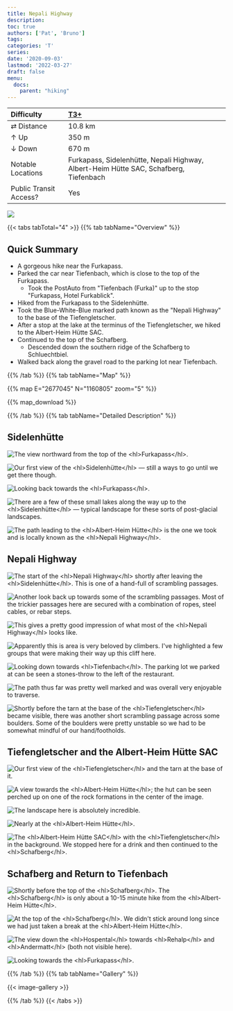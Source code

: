 ```yaml
---
title: Nepali Highway
description: 
toc: true
authors: ['Pat', 'Bruno']
tags:
categories: 'T'
series:
date: '2020-09-03'
lastmod: '2022-03-27'
draft: false
menu:
  docs:
    parent: "hiking"
---
```

<link href="../../../style.css" rel="stylesheet"></link>

| Difficulty | [T3+](../overview/#wanderskala) |
| :--- | :--- |
| &#8644; Distance | 10.8 km |
| &#8593; Up | 350 m |
| &#8595; Down | 670 m |
| Notable Locations | Furkapass, Sidelenhütte, Nepali Highway, Albert-Heim Hütte SAC, Schafberg, Tiefenbach |
| Public Transit Access? | Yes |

![](IMG_7019.JPG)

{{< tabs tabTotal="4" >}}
{{% tab tabName="Overview" %}}

## Quick Summary

- A gorgeous hike near the <hl>Furkapass</hl>.
- Parked the car near <hl>Tiefenbach</hl>, which is close to the top of the <hl>Furkapass</hl>.
  - Took the PostAuto from "<hl>Tiefenbach (Furka)</hl>" up to the stop "<hl>Furkapass, Hotel Furkablick</hl>".
- Hiked from the <hl>Furkapass</hl> to the <hl>Sidelenhütte</hl>.
- Took the Blue-White-Blue marked path known as the "<hl>Nepali Highway</hl>" to the base of the <hl>Tiefengletscher</hl>.
- After a stop at the lake at the terminus of the <hl>Tiefengletscher</hl>, we hiked to the <hl>Albert-Heim Hütte SAC</hl>.
- Continued to the top of the <hl>Schafberg</hl>.
  - Descended down the southern ridge of the <hl>Schafberg</hl> to <hl>Schluechtbiel</hl>.
- Walked back along the gravel road to the parking lot near <hl>Tiefenbach</hl>.

{{% /tab %}}
{{% tab tabName="Map" %}}

{{% map E="2677045" N="1160805" zoom="5" %}}

{{% map_download %}}

{{% /tab %}}
{{% tab tabName="Detailed Description" %}}

## Sidelenhütte

![](IMG_6921.JPG "The view northward from the top of the <hl>Furkapass</hl>.") 

![](IMG_6922.JPG "Our first view of the <hl>Sidelenhütte</hl> — still a ways to go until we get there though.")

![](IMG_6924.JPG "Looking back towards the <hl>Furkapass</hl>.")

![](IMG_6929.JPG "There are a few of these small lakes along the way up to the <hl>Sidelenhütte</hl> — typical landscape for these sorts of post-glacial landscapes.")

![](IMG_6930.JPG "The path leading to the <hl>Albert-Heim Hütte</hl> is the one we took and is locally known as the <hl>Nepali Highway</hl>.")


## Nepali Highway

![](IMG_6932.JPG "The start of the <hl>Nepali Highway</hl> shortly after leaving the <hl>Sidelenhütte</hl>.  This is one of a hand-full of scrambling passages.")

![](IMG_6933.JPG "Another look back up towards some of the scrambling passages.  Most of the trickier passages here are secured with a combination of ropes, steel cables, or rebar steps.")

![](IMG_6934.JPG "This gives a pretty good impression of what most of the <hl>Nepali Highway</hl> looks like.")

![](IMG_6937.JPG "Apparently this is area is very beloved by climbers.  I've highlighted a few groups that were making their way up this cliff here.")

![](IMG_6940.JPG "Looking down towards <hl>Tiefenbach</hl>.  The parking lot we parked at can be seen a stones-throw to the left of the restaurant.")

![](IMG_6942.JPG "The path thus far was pretty well marked and was overall very enjoyable to traverse.")

![](IMG_6948.JPG "Shortly before the tarn at the base of the <hl>Tiefengletscher</hl> became visible, there was another short scrambling passage across some boulders.  Some of the boulders were pretty unstable so we had to be somewhat mindful of our hand/footholds.")


## Tiefengletscher and the Albert-Heim Hütte SAC

![](IMG_6958.JPG "Our first view of the <hl>Tiefengletscher</hl> and the tarn at the base of it.")

![](IMG_6982.JPG "A view towards the <hl>Albert-Heim Hütte</hl>; the hut can be seen perched up on one of the rock formations in the center of the image.")

![](IMG_7007.JPG "The landscape here is absolutely incredible.")

![](IMG_7010.JPG "Nearly at the <hl>Albert-Heim Hütte</hl>.")

![](IMG_7011.JPG "The <hl>Albert-Heim Hütte SAC</hl> with the <hl>Tiefengletscher</hl> in the background.  We stopped here for a drink and then continued to the <hl>Schafberg</hl>.")


## Schafberg and Return to Tiefenbach

![](IMG_7019.JPG "Shortly before the top of the <hl>Schafberg</hl>.  The <hl>Schafberg</hl> is only about a 10-15 minute hike from the <hl>Albert-Heim Hütte</hl>.")

![](IMG_7015.JPG "At the top of the <hl>Schafberg</hl>.  We didn't stick around long since we had just taken a break at the <hl>Albert-Heim Hütte</hl>.")

![](IMG_7028.JPG "The view down the <hl>Hospental</hl> towards <hl>Rehalp</hl> and <hl>Andermatt</hl> (both not visible here).")

![](IMG_7036.JPG "Looking towards the <hl>Furkapass</hl>.")


{{% /tab %}}
{{% tab tabName="Gallery" %}}

{{< image-gallery >}}

{{% /tab %}}
{{< /tabs >}}